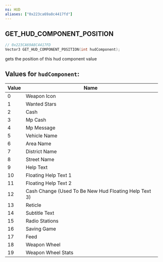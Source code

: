 ```yaml
---
ns: HUD
aliases: ["0x223ca69a8c4417fd"]
---
```

## GET_HUD_COMPONENT_POSITION

```c
// 0x223CA69A8C4417FD
Vector3 GET_HUD_COMPONENT_POSITION(int hudComponent);
```

gets the position of this hud component value

## Values for `hudComponent`:
| Value | Name |
| --- | --- |
| 0 | Weapon Icon |
| 1 | Wanted Stars |
| 2 | Cash |
| 3 | Mp Cash |
| 4 | Mp Message |
| 5 | Vehicle Name |
| 6 | Area Name |
| 7 | District Name |
| 8 | Street Name |
| 9 | Help Text |
| 10 | Floating Help Text 1 |
| 11 | Floating Help Text 2 |
| 12 | Cash Change (Used To Be New Hud Floating Help Text 3) |
| 13 | Reticle |
| 14 | Subtitle Text |
| 15 | Radio Stations |
| 16 | Saving Game |
| 17 | Feed |
| 18 | Weapon Wheel |
| 19 | Weapon Wheel Stats |


